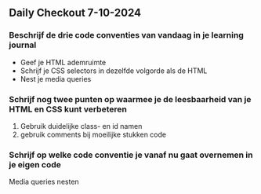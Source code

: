 ## Daily Checkout 7-10-2024
### Beschrijf de drie code conventies van vandaag in je learning journal

* Geef je HTML ademruimte
* Schrijf je CSS selectors in dezelfde volgorde als de HTML
* Nest je media queries

### Schrijf nog twee punten op waarmee je de leesbaarheid van je HTML en CSS kunt verbeteren

1. Gebruik duidelijke class- en id namen  
2. gebruik comments bij moeilijke stukken code

### Schrijf op welke code conventie je vanaf nu gaat overnemen in je eigen code

Media queries nesten